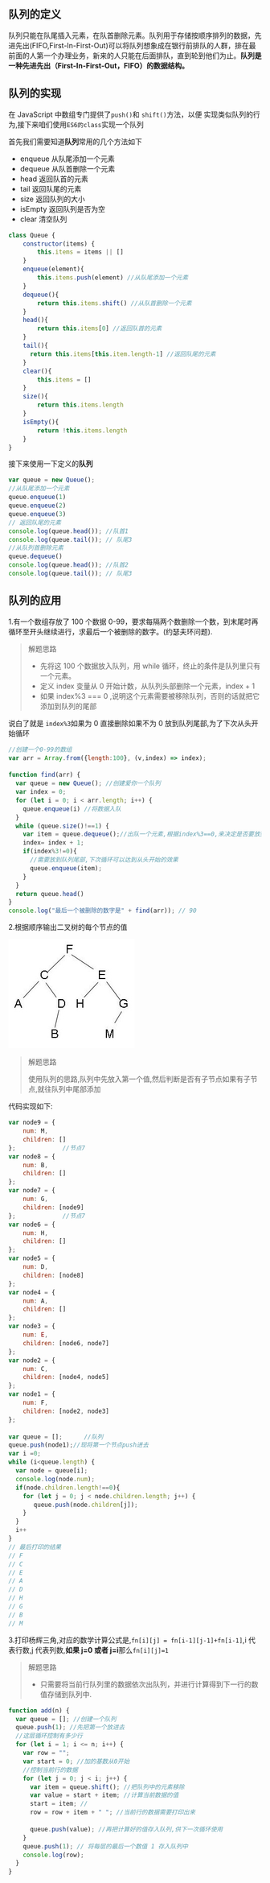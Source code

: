 ## 队列的定义

队列只能在队尾插入元素，在队首删除元素。队列用于存储按顺序排列的数据，先进先出(FIFO,First-In-First-Out)可以将队列想象成在银行前排队的人群，排在最前面的人第一个办理业务，新来的人只能在后面排队，直到轮到他们为止。**队列是一种先进先出（First-In-First-Out，FIFO）的数据结构。**

## 队列的实现

在 JavaScript 中数组专门提供了`push()`和 `shift()`方法，以便
实现类似队列的行为,接下来咱们使用`ES6的class`实现一个队列

首先我们需要知道**队列**常用的几个方法如下

- enqueue 从队尾添加一个元素
- dequeue 从队首删除一个元素
- head 返回队首的元素
- tail 返回队尾的元素
- size 返回队列的大小
- isEmpty 返回队列是否为空
- clear 清空队列

```JavaScript
class Queue {
    constructor(items) {
        this.items = items || []
    }
    enqueue(element){
        this.items.push(element) //从队尾添加一个元素
    }
    dequeue(){
        return this.items.shift() //从队首删除一个元素
    }
    head(){
        return this.items[0] //返回队首的元素
    }
    tail(){
      return this.items[this.item.length-1] //返回队尾的元素
    }
    clear(){
        this.items = []
    }
    size(){
        return this.items.length
    }
    isEmpty(){
        return !this.items.length
    }
}
```

接下来使用一下定义的**队列**

```JavaScript
var queue = new Queue();
//从队尾添加一个元素
queue.enqueue(1)
queue.enqueue(2)
queue.enqueue(3)
// 返回队尾的元素
console.log(queue.head()); //队首1
console.log(queue.tail()); // 队尾3
//从队列首删除元素
queue.dequeue()
console.log(queue.head()); //队首2
console.log(queue.tail()); // 队尾3
```

## 队列的应用

1.有一个数组存放了 100 个数据 0-99，要求每隔两个数删除一个数，到末尾时再循环至开头继续进行，求最后一个被删除的数字。(约瑟夫环问题).

> 解题思路
>
> - 先将这 100 个数据放入队列，用 while 循环，终止的条件是队列里只有一个元素。
> - 定义 index 变量从 0 开始计数，从队列头部删除一个元素，index + 1
> - 如果 index%3 === 0 ,说明这个元素需要被移除队列，否则的话就把它添加到队列的尾部

说白了就是 `index%3`如果为 0 直接删除如果不为 0 放到队列尾部,为了下次从头开始循环

```JavaScript
//创建一个0-99的数组
var arr = Array.from({length:100}, (v,index) => index);

function find(arr) {
  var queue = new Queue(); //创建爱你一个队列
  var index = 0;
  for (let i = 0; i < arr.length; i++) {
    queue.enqueue(i) //将数据入队
  }
  while (queue.size()!==1) {
    var item = queue.dequeue();//出队一个元素,根据index%3==0,来决定是否要放到队列的尾部
    index= index + 1;
    if(index%3!=0){
      //需要放到队列尾部,下次循环可以达到从头开始的效果
      queue.enqueue(item);
    }
  }
  return queue.head()
}
console.log("最后一个被删除的数字是" + find(arr)); // 90
```

2.根据顺序输出二叉树的每个节点的值

![二叉树](https://raw.githubusercontent.com/heyushuo/image/master/b.png)

> 解题思路
>
> 使用队列的思路,队列中先放入第一个值,然后判断是否有子节点如果有子节点,就往队列中尾部添加

代码实现如下:

```JavaScript
var node9 = {
    num: M,
    children: []
};             //节点7
var node8 = {
    num: B,
    children: []
};
var node7 = {
    num: G,
    children: [node9]
};             //节点7
var node6 = {
    num: H,
    children: []
};
var node5 = {
    num: D,
    children: [node8]
};
var node4 = {
    num: A,
    children: []
};
var node3 = {
    num: E,
    children: [node6, node7]
};
var node2 = {
    num: C,
    children: [node4, node5]
};
var node1 = {
    num: F,
    children: [node2, node3]
};

var queue = [];      //队列
queue.push(node1);//现将第一个节点push进去
var i =0;
while (i<queue.length) {
  var node = queue[i];
  console.log(node.num);
  if(node.children.length!==0){
    for (let j = 0; j < node.children.length; j++) {
       queue.push(node.children[j]);
    }
  }
  i++
}
// 最后打印的结果
// F
// C
// E
// A
// D
// H
// G
// B
// M
```

3.打印杨辉三角,对应的数学计算公式是,`fn[i][j] = fn[i-1][j-1]+fn[i-1]`,i 代表行数,j 代表列数,**如果 j=0 或者 j=i**那么`fn[i][j]=1`

> 解题思路
>
> - 只需要将当前行队列里的数据依次出队列，并进行计算得到下一行的数值存储到队列中.

```JavaScript
function add(n) {
  var queue = []; //创建一个队列
  queue.push(1); //先把第一个放进去
  //这层循环控制有多少行
  for (let i = 1; i <= n; i++) {
    var row = "";
    var start = 0; //加的基数从0开始
    //控制当前行的数据
    for (let j = 0; j < i; j++) {
      var item = queue.shift(); //把队列中的元素移除
      var value = start + item; //计算当前数据的值
      start = item; //
      row = row + item + " "; //当前行的数据需要打印出来

      queue.push(value); //再把计算好的值存入队列,供下一次循环使用
    }
    queue.push(1); // 将每层的最后一个数值 1 存入队列中
    console.log(row);
  }
}
```
